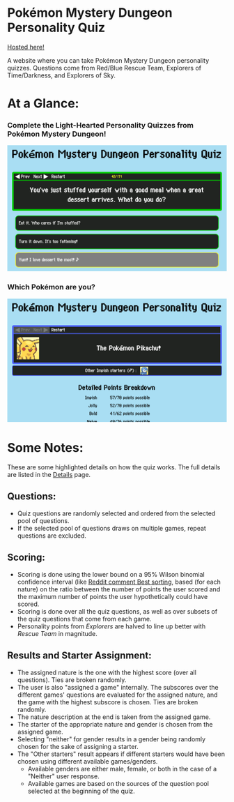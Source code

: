 # Pokémon Mystery Dungeon Personality Quiz

[Hosted here!](http://pmdquiz.atwebpages.com/)

A website where you can take Pokémon Mystery Dungeon personality quizzes. Questions come from Red/Blue Rescue Team, Explorers of Time/Darkness, and Explorers of Sky.

# At a Glance:
### Complete the Light-Hearted Personality Quizzes from Pokémon Mystery Dungeon!
![Sample question](samples/question.png)
### Which Pokémon are you?
![Sample result](samples/result.png)

# Some Notes:
These are some highlighted details on how the quiz works. The full details are listed in the [Details](details/index.html) page.

## Questions:
* Quiz questions are randomly selected and ordered from the selected pool of questions.
* If the selected pool of questions draws on multiple games, repeat questions are excluded.

## Scoring:
* Scoring is done using the lower bound on a 95% Wilson binomial confidence interval (like [Reddit comment Best sorting](https://redditblog.com/2009/10/15/reddits-new-comment-sorting-system/), based (for each nature) on the ratio between the number of points the user scored and the maximum number of points the user hypothetically could have scored.
* Scoring is done over all the quiz questions, as well as over subsets of the quiz questions that come from each game.
* Personality points from *Explorers* are halved to line up better with *Rescue Team* in magnitude.

## Results and Starter Assignment:
* The assigned nature is the one with the highest score (over all questions). Ties are broken randomly.
* The user is also "assigned a game" internally. The subscores over the different games' questions are evaluated for the assigned nature, and the game with the highest subscore is chosen. Ties are broken randomly.
* The nature description at the end is taken from the assigned game.
* The starter of the appropriate nature and gender is chosen from the assigned game.
* Selecting "neither" for gender results in a gender being randomly chosen for the sake of assigning a starter.
* The "Other starters" result appears if different starters would have been chosen using different available games/genders.
  * Available genders are either male, female, or both in the case of a "Neither" user response.
  * Available games are based on the sources of the question pool selected at the beginning of the quiz.
